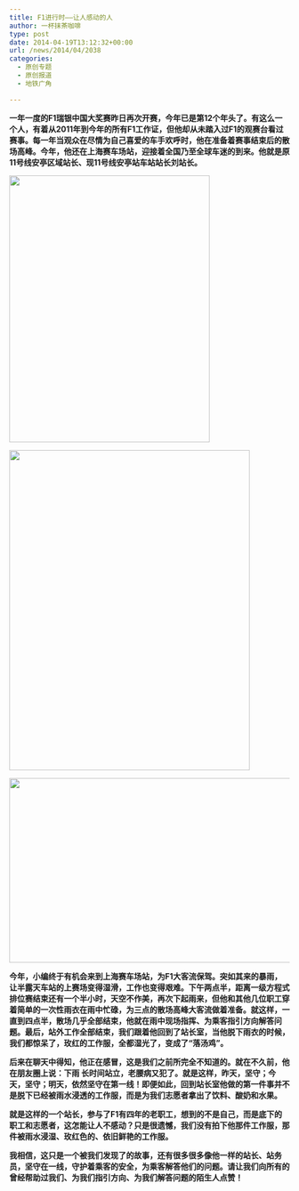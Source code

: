 ```yaml
---
title: F1进行时——让人感动的人
author: 一杯抹茶咖啡
type: post
date: 2014-04-19T13:12:32+00:00
url: /news/2014/04/2038
categories:
  - 原创专题
  - 原创报道
  - 地铁广角

---
```

<div>
  <p>
    <strong>一年一度的F1瑞银中国大奖赛昨日再次开赛，今年已是第12个年头了。有这么一个人，有着从2011年到今年的所有F1工作证，但他却从未踏入过F1的观赛台看过赛事。每一年当观众在尽情为自己喜爱的车手欢呼时，他在准备着赛事结束后的散场高峰。今年，他还在上海赛车场站，迎接着全国乃至全球车迷的到来。他就是原11号线安亭区域站长、现11号线安亭站车站站长刘站长。</strong>
  </p>
  
  <p>
    <img alt="" src="http://mmbiz.qpic.cn/mmbiz/aJMymEbqnxmDkwiaiaqbvFSokKy40o1dh4GXLsLo5Gyqfxp3Ljyowt6KlkUH5ICjdphD2Yhv4LJCH2icbx0VtRFqQ/0" width="360" height="480" data-src="http://mmbiz.qpic.cn/mmbiz/aJMymEbqnxmDkwiaiaqbvFSokKy40o1dh4GXLsLo5Gyqfxp3Ljyowt6KlkUH5ICjdphD2Yhv4LJCH2icbx0VtRFqQ/0" />
  </p>
  
  <p>
    <img alt="" src="http://mmbiz.qpic.cn/mmbiz/aJMymEbqnxmDkwiaiaqbvFSokKy40o1dh4tG0r8E0BK4GicnGBCL1BAm3MGSoVU9vZuenFsm9sgy29KUaTCpDGWgQ/0" width="432" height="576" data-src="http://mmbiz.qpic.cn/mmbiz/aJMymEbqnxmDkwiaiaqbvFSokKy40o1dh4tG0r8E0BK4GicnGBCL1BAm3MGSoVU9vZuenFsm9sgy29KUaTCpDGWgQ/0" />
  </p>
  
  <p>
    <img alt="" src="http://mmbiz.qpic.cn/mmbiz/aJMymEbqnxmDkwiaiaqbvFSokKy40o1dh4soUZmKSTtfKibLAoibAQIZFlicKOkFRZ4CcSJOkpNdDLXWk48DwcKRIgw/0" width="540" height="332" data-src="http://mmbiz.qpic.cn/mmbiz/aJMymEbqnxmDkwiaiaqbvFSokKy40o1dh4soUZmKSTtfKibLAoibAQIZFlicKOkFRZ4CcSJOkpNdDLXWk48DwcKRIgw/0" />
  </p>
  
  <p>
    <strong>今年，小编终于有机会来到上海赛车场站，为F1大客流保驾。突如其来的暴雨，让半露天车站的上赛场变得湿滑，工作也变得艰难。下午两点半，距离一级方程式排位赛结束还有一个半小时，天空不作美，再次下起雨来，但他和其他几位职工穿着简单的一次性雨衣在雨中忙碌，为三点的散场高峰大客流做着准备。就这样，一直到四点半，散场几乎全部结束，他就在雨中现场指挥、为乘客指引方向解答问题。最后，站外工作全部结束，我们跟着他回到了站长室，当他脱下雨衣的时候，我们都惊呆了，玫红的工作服，全都湿光了，变成了“落汤鸡”。</strong>
  </p>
  
  <p>
    <strong>后来在聊天中得知，他正在感冒，这是我们之前所完全不知道的。就在不久前，他在朋友圈上说：下雨 长时间站立，老腰病又犯了。就是这样，昨天，坚守；今天，坚守；明天，依然坚守在第一线！即便如此，回到站长室他做的第一件事并不是脱下已经被雨水浸透的工作服，而是为我们志愿者拿出了饮料、酸奶和水果。</strong>
  </p>
  
  <p>
    <strong>就是这样的一个站长，参与了F1有四年的老职工，想到的不是自己，而是底下的职工和志愿者，这怎能让人不感动？只是很遗憾，我们没有拍下他那件工作服，那件被雨水浸湿、玫红色的、依旧鲜艳的工作服。</strong>
  </p>
  
  <p>
    <strong>我相信，这只是一个被我们发现了的故事，还有很多很多像他一样的站长、站务员，坚守在一线，守护着乘客的安全，为乘客解答他们的问题。请让我们向所有的曾经帮助过我们、为我们指引方向、为我们解答问题的陌生人点赞！</strong>
  </p>
</div>

&nbsp;